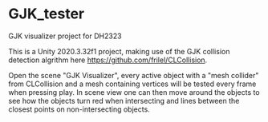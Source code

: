 # GJK_tester
GJK visualizer project for DH2323

This is a Unity 2020.3.32f1 project, making use of the GJK collision detection algrithm here https://github.com/frilel/CLCollision.

Open the scene "GJK Visualizer", every active object with a "mesh collider" from CLCollision and a mesh containing vertices will be tested every frame when pressing play. In scene view one can then move around the objects to see how the objects turn red when intersecting and lines between the closest points on non-intersecting objects.

